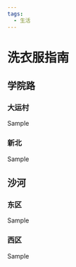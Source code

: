 ```yaml
---
tags:
  - 生活
---
```

# 洗衣服指南

## 学院路

### 大运村

Sample

### 新北

Sample

## 沙河

### 东区

Sample

### 西区

Sample

